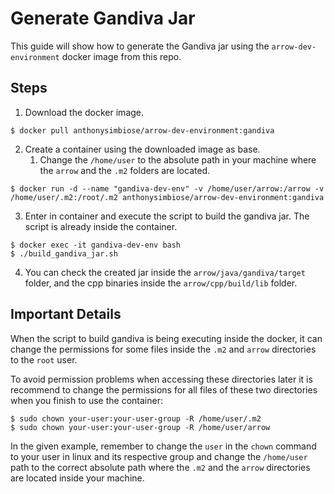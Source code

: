 # Generate Gandiva Jar
This guide will show how to generate the Gandiva jar using the `arrow-dev-environment` docker image from this repo.

## Steps
1. Download the docker image.
```shell
$ docker pull anthonysimbiose/arrow-dev-environment:gandiva
```
2. Create a container using the downloaded image as base.  
    1. Change the `/home/user` to the absolute path in your machine
    where the `arrow` and the `.m2` folders are located.
```shell
$ docker run -d --name "gandiva-dev-env" -v /home/user/arrow:/arrow -v /home/user/.m2:/root/.m2 anthonysimbiose/arrow-dev-environment:gandiva
```   
3. Enter in container and execute the script to build the gandiva jar.
The script is already inside the container.
```shell
$ docker exec -it gandiva-dev-env bash
$ ./build_gandiva_jar.sh
```
4. You can check the created jar inside the `arrow/java/gandiva/target` 
folder, and the cpp binaries inside the `arrow/cpp/build/lib` folder.

## Important Details
When the script to build gandiva is being executing inside the docker,
it can change the permissions for some files inside the `.m2` and
`arrow` directories to the `root` user.  

To avoid permission problems when accessing these directories later
it is recommend to change the permissions for all files of these two
directories when you finish to use the container:
```shell
$ sudo chown your-user:your-user-group -R /home/user/.m2
$ sudo chown your-user:your-user-group -R /home/user/arrow
```

In the given example, remember to change the `user` in the `chown`
command to your user in linux and its respective group and change
the `/home/user` path to the correct absolute path where the `.m2` 
and the `arrow` directories are located inside your machine.